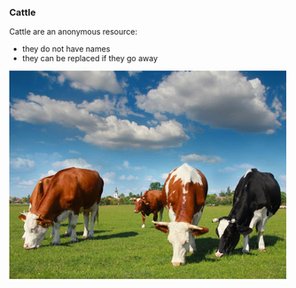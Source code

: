 ### Cattle

Cattle are an anonymous resource:

 * they do not have names
 * they can be replaced if they go away

![Cattle](images/cattle.jpg "Cattle")